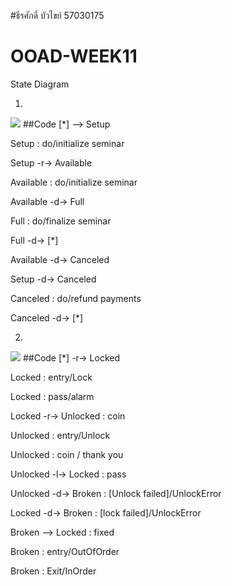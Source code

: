#ธีรศักดิ์ บัวไขย์ 57030175
# OOAD-WEEK11
State Diagram

1.
![](http://www.plantuml.com/plantuml/img/YzQALT3LjLC8JYqfBU02amfM2Ydv-fbvcIMPYJcPLQaAnQcvcNc9HL1PtIAWSiUonCoSnAISL2uu2wSsX0hT5A1MjzAS72uG0T6G1bI3eXmi1LOPhHMBhjavCIyvDISr1UOM534O0s9mKMfQQLwAGa5YPMvgNaanGXPcDW00)
##Code
[*] --> Setup

Setup : do/initialize seminar

Setup -r-> Available

Available : do/initialize seminar

Available -d-> Full

Full : do/finalize seminar

Full -d-> [*]

Available -d-> Canceled

Setup -d-> Canceled

Canceled : do/refund payments

Canceled -d-> [*]

2.
![](http://www.plantuml.com/plantuml/img/TP0n2yCW48LtVyND1N7lqA6GeL38r2baa6Yen9xbOY3vzqcZKLle9FUzztodpQa5Jlm2TzSDMh5mm1aqUbh4PypiBSTHI2lfTR0z-a1xE3fda1Lpk2K0zkC30VufSO35JLdZDYqJ6mjDRTgLtA1nqvh0ePV6QjN6beh8KLhlE_3N7YsyhExDlFr72eUNr9El-vgKfgnKi_7YXZjT0G00)
##Code
[*] -r-> Locked

Locked : entry/Lock

Locked : pass/alarm

Locked -r-> Unlocked : coin

Unlocked : entry/Unlock

Unlocked : coin / thank you

Unlocked -l-> Locked : pass

Unlocked -d-> Broken : [Unlock failed]/UnlockError

Locked -d-> Broken : [lock failed]/UnlockError

Broken --> Locked : fixed

Broken : entry/OutOfOrder

Broken : Exit/InOrder

